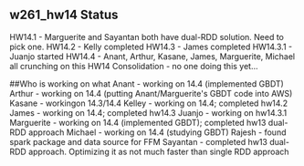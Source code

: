 ## w261_hw14 Status
HW14.1 - Marguerite and Sayantan both have dual-RDD solution. Need to pick one. 
HW14.2 - Kelly completed
HW14.3 - James completed
HW14.3.1 - Juanjo started
HW14.4 - Anant, Arthur, Kasane, James, Marguerite, Michael all crunching on this
HW14 Consolidation - no one doing this yet...

##Who is working on what
Anant - working on 14.4 (implemented GBDT)
Arthur - working on 14.4 (putting Anant/Marguerite's GBDT code into AWS)
Kasane - workingon 14.3/14.4
Kelley - working on 14.4; completed hw14.2
James - working on 14.4; completed hw14.3
Juanjo - working on hw14.3.1
Marguerite - working on 14.4 (implemented GBDT); completed hw13 dual-RDD approach
Michael - working on 14.4 (studying GBDT)
Rajesh - found spark package and data source for FFM
Sayantan - completed hw13 dual-RDD approach. Optimizing it as not much faster than single RDD approach
